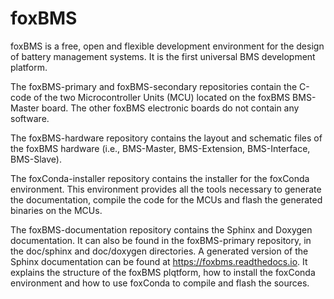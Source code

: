 ﻿foxBMS
======

foxBMS is a free, open and flexible development environment for the design of battery management systems. It is the first universal BMS development platform.

The foxBMS-primary and foxBMS-secondary repositories contain the C-code of the two Microcontroller Units (MCU) located on the foxBMS BMS-Master board. The other foxBMS electronic boards do not contain any software.

The foxBMS-hardware repository contains the layout and schematic files of the foxBMS hardware (i.e., BMS-Master, BMS-Extension, BMS-Interface, BMS-Slave).

The foxConda-installer repository contains the installer for the foxConda environment. This environment provides all the tools necessary to generate the documentation, compile the code for the MCUs and flash the generated binaries on the MCUs.

The foxBMS-documentation repository contains the Sphinx and Doxygen documentation. It can also be found in the foxBMS-primary repository, in the doc/sphinx and doc/doxygen directories. A generated version of the Sphinx documentation can be found at https://foxbms.readthedocs.io. It explains the structure of the foxBMS plqtform, how to install the foxConda environment and how to use foxConda to compile and flash the sources.
